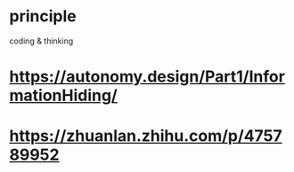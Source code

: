# principle
coding &amp; thinking  
# https://autonomy.design/Part1/InformationHiding/
# https://zhuanlan.zhihu.com/p/475789952
